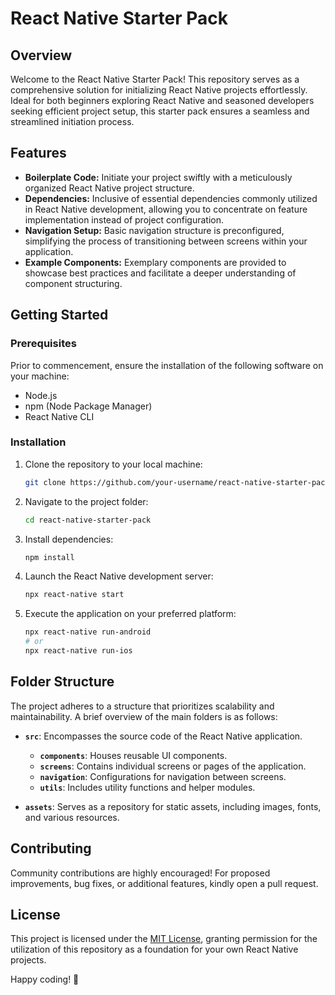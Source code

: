 # React Native Starter Pack

## Overview

Welcome to the React Native Starter Pack! This repository serves as a comprehensive solution for initializing React Native projects effortlessly. Ideal for both beginners exploring React Native and seasoned developers seeking efficient project setup, this starter pack ensures a seamless and streamlined initiation process.

## Features

- **Boilerplate Code:** Initiate your project swiftly with a meticulously organized React Native project structure.
- **Dependencies:** Inclusive of essential dependencies commonly utilized in React Native development, allowing you to concentrate on feature implementation instead of project configuration.
- **Navigation Setup:** Basic navigation structure is preconfigured, simplifying the process of transitioning between screens within your application.
- **Example Components:** Exemplary components are provided to showcase best practices and facilitate a deeper understanding of component structuring.

## Getting Started

### Prerequisites

Prior to commencement, ensure the installation of the following software on your machine:

- Node.js
- npm (Node Package Manager)
- React Native CLI

### Installation

1. Clone the repository to your local machine:

    ```bash
    git clone https://github.com/your-username/react-native-starter-pack.git
    ```

2. Navigate to the project folder:

    ```bash
    cd react-native-starter-pack
    ```

3. Install dependencies:

    ```bash
    npm install
    ```

4. Launch the React Native development server:

    ```bash
    npx react-native start
    ```

5. Execute the application on your preferred platform:

    ```bash
    npx react-native run-android
    # or
    npx react-native run-ios
    ```

## Folder Structure

The project adheres to a structure that prioritizes scalability and maintainability. A brief overview of the main folders is as follows:

- **`src`**: Encompasses the source code of the React Native application.
  - **`components`**: Houses reusable UI components.
  - **`screens`**: Contains individual screens or pages of the application.
  - **`navigation`**: Configurations for navigation between screens.
  - **`utils`**: Includes utility functions and helper modules.

- **`assets`**: Serves as a repository for static assets, including images, fonts, and various resources.

## Contributing

Community contributions are highly encouraged! For proposed improvements, bug fixes, or additional features, kindly open a pull request.

## License

This project is licensed under the [MIT License](LICENSE), granting permission for the utilization of this repository as a foundation for your own React Native projects.

Happy coding! 🚀
